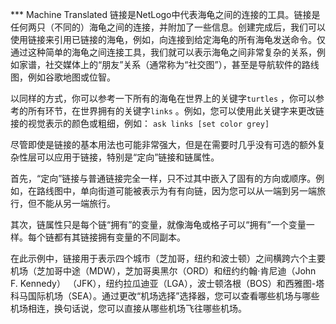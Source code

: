﻿*** Machine Translated
链接是NetLogo中代表海龟之间的连接的工具。链接是任何两只（不同的）海龟之间的连接，并附加了一些信息。创建完成后，我们可以使用链接来引用已链接的海龟，例如，向连接到给定海龟的所有海龟发送命令。仅通过这种简单的海龟之间连接工具，我们就可以表示海龟之间非常复杂的关系，例如家谱，社交媒体上的“朋友”关系（通常称为“社交图”），甚至是导航软件的路线图，例如谷歌地图或位智。

以同样的方式，你可以参考一下所有的海龟在世界上的关键字`turtles` ，你可以参考的所有环节，在世界拥有的关键字`links` 。例如，您可以使用此关键字来更改链接的视觉表示的颜色或粗细，例如： `ask links [set color grey]`

尽管即使是链接的基本用法也可能非常强大，但是在需要时几乎没有可选的额外复杂性层可以应用于链接，特别是“定向”链接和链属性。

首先，“定向”链接与普通链接完全一样，只不过其中嵌入了固有的方向或顺序。例如，在路线图中，单向街道可能被表示为有有向链，因为您可以从一端到另一端旅行，但不能从另一端旅行。

其次，链属性只是每个链“拥有”的变量，就像海龟或格子可以“拥有”一个变量一样。每个链都有其链接拥有变量的不同副本。

在此示例中，链接用于表示四个城市（芝加哥，纽约和波士顿）之间横跨六个主要机场（芝加哥中途（MDW），芝加哥奥黑尔（ORD）和纽约约翰·肯尼迪（John F. Kennedy） （JFK），纽约拉瓜迪亚（LGA），波士顿洛根（BOS）和西雅图-塔科马国际机场（SEA）。通过更改“机场选择”选择器，您可以查看哪些机场与哪些机场相连，换句话说，您可以直接从哪些机场飞往哪些机场。